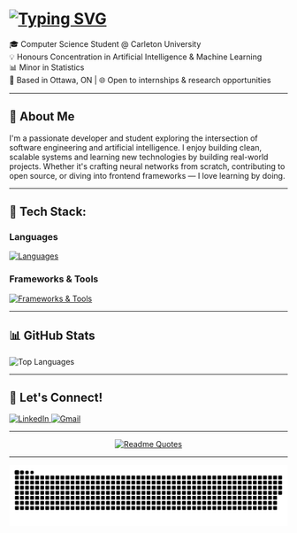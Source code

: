 # [![Typing SVG](https://readme-typing-svg.herokuapp.com?font=Press+Start+2P&pause=1000&color=2BF01D&background=000000&center=true&vCenter=true&width=435&lines=Hi%2C+I+am+Raaed+Mirza)](https://git.io/typing-svg)

🎓 Computer Science Student @ Carleton University  
💡 Honours Concentration in Artificial Intelligence & Machine Learning  
📊 Minor in Statistics  
📍 Based in Ottawa, ON | 🌐 Open to internships & research opportunities

---

## 🚀 About Me

I'm a passionate developer and student exploring the intersection of software engineering and artificial intelligence. I enjoy building clean, scalable systems and learning new technologies by building real-world projects. Whether it's crafting neural networks from scratch, contributing to open source, or diving into frontend frameworks — I love learning by doing.

---

## 🧠 Tech Stack:

### Languages

[![Languages](https://skillicons.dev/icons?i=python,java,js,ts,html,css,c,cpp,r,rust)](https://skillicons.dev)

### Frameworks & Tools

[![Frameworks & Tools](https://skillicons.dev/icons?i=react,nextjs,nodejs,tailwind,flask,linux,sqlite,git,github,vscode)](https://skillicons.dev)


---

## 📊 GitHub Stats

<img src="https://github-readme-stats.vercel.app/api/top-langs/?username=Raaed-Mirza&layout=compact&theme=chartreuse-dark&exclude_repo=S-P-500-Stock-Analysis-Optimization,Real-Estate-Price-Predictor-App" alt="Top Languages" />


---

## 🤝 Let's Connect!

<p align="left">
  <a href="https://www.linkedin.com/in/raaed-mirza-96a01324b/" target="_blank">
    <img src="https://cdn.jsdelivr.net/gh/devicons/devicon/icons/linkedin/linkedin-original.svg" alt="LinkedIn" width="40" height="40"/>
  </a>
  <a href="mailto:raaedmirza@gmail.com">
    <img src="https://upload.wikimedia.org/wikipedia/commons/4/4e/Gmail_Icon.png" alt="Gmail" width="40" height="40"/>
  </a>
</p>

---

<p align="center">
  <a href="https://github.com/piyushsuthar/github-readme-quotes">
    <img src="https://quotes-github-readme.vercel.app/api?type=horizontal&theme=chartreuse-dark" alt="Readme Quotes" />
  </a>
</p>

---

<p align="center">
  <img src="https://github.com/Raaed-Mirza/Raaed-Mirza/blob/output/github-snake-dark.svg" alt="snake gif" />
</p>
